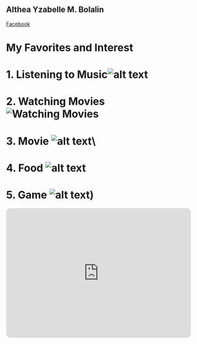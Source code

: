 ## Althea Yzabelle M. Bolalin

[Facebook](https://www.facebook.com/profile.php?id=100077729217242&sk=about)

# My Favorites and Interest

# 1. Listening to Music![alt text](https://i.pinimg.com/564x/01/f7/dc/01f7dc7f2debfb2ecc8416a3b74f286f.jpg)

# 2. Watching Movies![Watching Movies](https://i.pinimg.com/564x/f7/f5/61/f7f561204ee784e81a7bb4ab661a47ed.jpg)

# 3. Movie ![alt text](https://i.pinimg.com/564x/ff/5a/a4/ff5aa4218c176a962a163fd8b1fcc058.jpg)\

# 4. Food ![alt text](https://i.pinimg.com/564x/6e/c0/47/6ec047c4a687698f066fbad72d571391.jpg)

# 5. Game ![alt text](https://i.pinimg.com/564x/82/23/36/822336fff205caae3c2caca3f18814eb.jpg))

<iframe style="border-radius:12px" src="https://open.spotify.com/embed/playlist/0714e7e6oMleX6iyLR1LZy?utm_source=generator" width="100%" height="352" frameBorder="0" allowfullscreen="" allow="autoplay; clipboard-write; encrypted-media; fullscreen; picture-in-picture" loading="lazy"></iframe>
